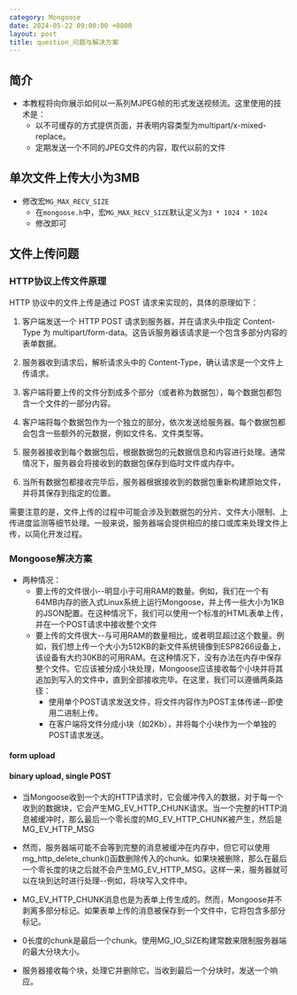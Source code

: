 ```yaml
---
category: Mongoose
date: 2024-05-22 09:00:00 +0800
layout: post
title: question_问题与解决方案
---
```

## 简介

+ 本教程将向你展示如何以一系列MJPEG帧的形式发送视频流。这里使用的技术是：
  + 以不可缓存的方式提供页面，并表明内容类型为multipart/x-mixed-replace。
  + 定期发送一个不同的JPEG文件的内容，取代以前的文件

## 单次文件上传大小为3MB

+ 修改宏`MG_MAX_RECV_SIZE`
  + 在`mongoose.h`中，宏`MG_MAX_RECV_SIZE`默认定义为`3 * 1024 * 1024`
  + 修改即可

## 文件上传问题

### HTTP协议上传文件原理

HTTP 协议中的文件上传是通过 POST 请求来实现的，具体的原理如下：

1. 客户端发送一个 HTTP POST 请求到服务器，并在请求头中指定 Content-Type 为 multipart/form-data。这告诉服务器该请求是一个包含多部分内容的表单数据。

2. 服务器收到请求后，解析请求头中的 Content-Type，确认请求是一个文件上传请求。

3. 客户端将要上传的文件分割成多个部分（或者称为数据包），每个数据包都包含一个文件的一部分内容。

4. 客户端将每个数据包作为一个独立的部分，依次发送给服务器。每个数据包都会包含一些额外的元数据，例如文件名、文件类型等。

5. 服务器接收到每个数据包后，根据数据包的元数据信息和内容进行处理。通常情况下，服务器会将接收到的数据包保存到临时文件或内存中。

6. 当所有数据包都接收完毕后，服务器根据接收到的数据包重新构建原始文件，并将其保存到指定的位置。

需要注意的是，文件上传的过程中可能会涉及到数据包的分片、文件大小限制、上传进度监测等细节处理。一般来说，服务器端会提供相应的接口或库来处理文件上传，以简化开发过程。

### Mongoose解决方案

+ 两种情况：
  + 要上传的文件很小--明显小于可用RAM的数量。例如，我们在一个有64MB内存的嵌入式Linux系统上运行Mongoose，并上传一些大小为1KB的JSON配置。在这种情况下，我们可以使用一个标准的HTML表单上传，并在一个POST请求中接收整个文件
  + 要上传的文件很大--与可用RAM的数量相比，或者明显超过这个数量。例如，我们想上传一个大小为512KB的新文件系统镜像到ESP8266设备上，该设备有大约30KB的可用RAM。在这种情况下，没有办法在内存中保存整个文件。它应该被分成小块处理，Mongoose应该接收每个小块并将其追加到写入的文件中，直到全部接收完毕。在这里，我们可以遵循两条路径：
    + 使用单个POST请求发送文件，将文件内容作为POST主体传递--即使用二进制上传。
    + 在客户端将文件分成小块（如2Kb），并将每个小块作为一个单独的POST请求发送。

#### form upload

#### binary upload, single POST

+ 当Mongoose收到一个大的HTTP请求时，它会缓冲传入的数据，对于每一个收到的数据块，它会产生MG_EV_HTTP_CHUNK请求。当一个完整的HTTP消息被缓冲时，那么最后一个零长度的MG_EV_HTTP_CHUNK被产生，然后是MG_EV_HTTP_MSG 
+ 然而，服务器端可能不会等到完整的消息被缓冲在内存中，但它可以使用mg_http_delete_chunk()函数删除传入的chunk。如果块被删除，那么在最后一个零长度的块之后就不会产生MG_EV_HTTP_MSG。这样一来，服务器就可以在块到达时进行处理--例如，将块写入文件中。
+ MG_EV_HTTP_CHUNK消息也是为表单上传生成的。然而，Mongoose并不剥离多部分标记。如果表单上传的消息被保存到一个文件中，它将包含多部分标记。

+ 0长度的chunk是最后一个chunk。使用MG_IO_SIZE构建常数来限制服务器端的最大分块大小。

+ 服务器接收每个块，处理它并删除它。当收到最后一个分块时，发送一个响应。